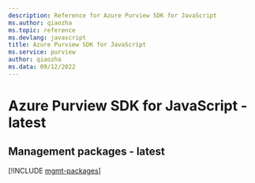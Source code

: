 ```yaml
---
description: Reference for Azure Purview SDK for JavaScript
ms.author: qiaozha
ms.topic: reference
ms.devlang: javascript
title: Azure Purview SDK for JavaScript
ms.service: purview
author: qiaozha
ms.data: 09/12/2022
---
```

# Azure Purview SDK for JavaScript - latest

## Management packages - latest
[!INCLUDE [mgmt-packages](purview-mgmt-index.md)]